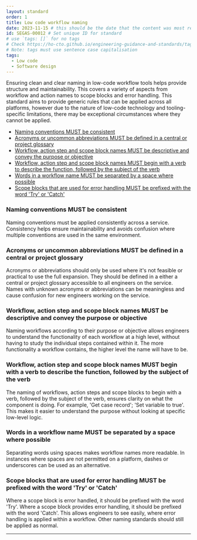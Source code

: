 ```yaml
---
layout: standard
order: 1
title: Low code workflow naming
date: 2023-11-15 # this should be the date that the content was most recently amended or formally reviewed
id: SEGAS-00012 # Set unique ID for standard
# use `tags: []` for no tags
# Check https://ho-cto.github.io/engineering-guidance-and-standards/tags/ for existing tags
# Note: tags must use sentence case capitalisation
tags:
  - Low code
  - Software design
---
```


<!-- Standard description -->
Ensuring clean and clear naming in low-code workflow tools helps provide structure and maintainability. This covers a variety of aspects from workflow and action names to scope blocks and error handling. This standard aims to provide generic rules that can be applied across all platforms, however due to the nature of low-code technology and tooling-specific limitations, there may be exceptional circumstances where they cannot be applied. 
<!-- 

# Notes on line breaks

Please see https://x-govuk.github.io/govuk-eleventy-plugin/markdown/#line-breaks for notes on usage of line breaks.
---

## Requirement(s)

<!-- Populate list for each requirement (there can be more than 2)-->

- [Naming conventions MUST be consistent](#naming-conventions-must-be-consistent)
- [Acronyms or uncommon abbreviations MUST be defined in a central or project glossary](#acronyms-or-uncommon-abbreviations-must-be-defined-in-a-central-or-project-glossary)
- [Workflow, action step and scope block names MUST be descriptive and convey the purpose or objective](#workflow%2C-action-step-and-scope-block-names-must-be-descriptive-and-convey-the-purpose-or-objective)
- [Workflow, action step and scope block names MUST begin with a verb to describe the function, followed by the subject of the verb](#workflow%2C-action-step-and-scope-block-names-must-begin-with-a-verb-to-describe-the-function%2C-followed-by-the-subject-of-the-verb)
- [Words in a workflow name MUST be separated by a space where possible](#words-in-a-workflow-name-must-be-separated-by-a-space-where-possible)
- [Scope blocks that are used for error handling MUST be prefixed with the word 'Try' or 'Catch'](#scope-blocks-that-are-used-for-error-handling-must-be-prefixed-with-the-word-%E2%80%98try%E2%80%99-or-%E2%80%98catch%E2%80%99)

### Naming conventions MUST be consistent

Naming conventions must be applied consistently across a service. Consistency helps ensure maintainability and avoids confusion where multiple conventions are used in the same environment.

### Acronyms or uncommon abbreviations MUST be defined in a central or project glossary

Acronyms or abbreviations should only be used where it's not feasible or practical to use the full expansion. They should be defined in a either a central or project glossary accessible to all engineers on the service. Names with unknown acronyms or abbreviations can be meaningless and cause confusion for new engineers working on the service.

### Workflow, action step and scope block names MUST be descriptive and convey the purpose or objective

Naming workflows according to their purpose or objective allows engineers to understand the functionality of each workflow at a high level, without having to study the individual steps contained within it. The more functionality a workflow contains, the higher level the name will have to be.

### Workflow, action step and scope block names MUST begin with a verb to describe the function, followed by the subject of the verb

The naming of workflows, action steps and scope blocks to begin with a verb, followed by the subject of the verb, ensures clarity on what the component is doing. For example, 'Get case record'; 'Set variable to true'. This makes it easier to understand the purpose without looking at specific low-level logic.

### Words in a workflow name MUST be separated by a space where possible

Separating words using spaces makes workflow names more readable. In instances where spaces are not permitted on a platform, dashes or underscores can be used as an alternative. 

### Scope blocks that are used for error handling MUST be prefixed with the word 'Try' or 'Catch'

Where a scope block is error handled, it should be prefixed with the word 'Try'. Where a scope block provides error handling, it should be prefixed with the word 'Catch'. This allows engineers to see easily, where error handling is applied within a workflow. Other naming standards should still be applied as normal.

---
